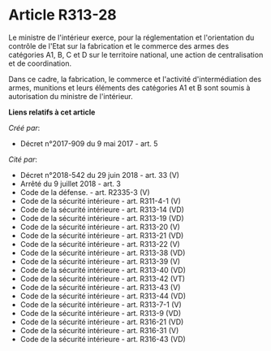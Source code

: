 # Article R313-28

Le ministre de l'intérieur exerce, pour la réglementation et l'orientation du contrôle de l'Etat sur la fabrication et le
commerce des armes des catégories A1, B, C et D sur le territoire national, une action de centralisation et de coordination.

Dans ce cadre, la fabrication, le commerce et l'activité d'intermédiation des armes, munitions et leurs éléments des
catégories A1 et B sont soumis à autorisation du ministre de l'intérieur.

**Liens relatifs à cet article**

_Créé par_:

  - Décret n°2017-909 du 9 mai 2017 - art. 5

_Cité par_:

  - Décret n°2018-542 du 29 juin 2018 - art. 33 (V)
  - Arrêté du 9 juillet 2018 - art. 3
  - Code de la défense. - art. R2335-3 (V)
  - Code de la sécurité intérieure - art. R311-4-1 (V)
  - Code de la sécurité intérieure - art. R313-14 (VD)
  - Code de la sécurité intérieure - art. R313-19 (VD)
  - Code de la sécurité intérieure - art. R313-20 (V)
  - Code de la sécurité intérieure - art. R313-21 (VD)
  - Code de la sécurité intérieure - art. R313-22 (V)
  - Code de la sécurité intérieure - art. R313-38 (VD)
  - Code de la sécurité intérieure - art. R313-39 (V)
  - Code de la sécurité intérieure - art. R313-40 (VD)
  - Code de la sécurité intérieure - art. R313-42 (VT)
  - Code de la sécurité intérieure - art. R313-43 (V)
  - Code de la sécurité intérieure - art. R313-44 (VD)
  - Code de la sécurité intérieure - art. R313-7-1 (V)
  - Code de la sécurité intérieure - art. R313-9 (VD)
  - Code de la sécurité intérieure - art. R316-21 (VD)
  - Code de la sécurité intérieure - art. R316-31 (V)
  - Code de la sécurité intérieure - art. R316-43 (VD)

